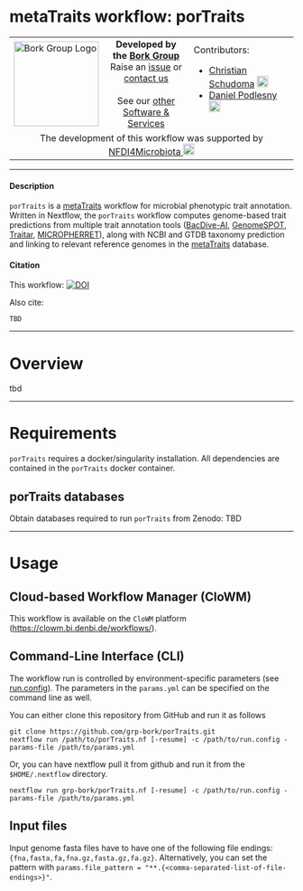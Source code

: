 # metaTraits workflow: porTraits
<table>
  <tr width="100%">
    <td width="150px">
      <a href="https://www.bork.embl.de/"><img src="https://www.bork.embl.de/assets/img/normal_version.png" alt="Bork Group Logo" width="150px" height="auto"></a>
    </td>
    <td width="425px" align="center">
      <b>Developed by the <a href="https://www.bork.embl.de/">Bork Group</a></b><br>
      Raise an <a href="https://github.com/grp-bork/porTraits/issues">issue</a> or <a href="mailto:N4M@embl.de">contact us</a><br><br>
      See our <a href="https://www.bork.embl.de/services.html">other Software & Services</a>
    </td>
    <td width="500px">
      Contributors:<br>
      <ul>
        <li>
          <a href="https://github.com/cschu/">Christian Schudoma</a> <a href="https://orcid.org/0000-0003-1157-1354"><img src="https://orcid.org/assets/vectors/orcid.logo.icon.svg" alt="ORCID icon" width="20px" height="20px"></a><br>
        </li>
        <li>
          <a href="https://github.com/danielpodlesny/">Daniel Podlesny</a> <a href="https://orcid.org/0000-0002-5685-0915"><img src="https://orcid.org/assets/vectors/orcid.logo.icon.svg" alt="ORCID icon" width="20px" height="20px"></a><br>
        </li>
      </ul>
    </td>
  </tr>
  <tr>
    <td colspan="3" align="center">The development of this workflow was supported by <a href="https://www.nfdi4microbiota.de/">NFDI4Microbiota <img src="https://github.com/user-attachments/assets/1e78f65e-9828-46c0-834c-0ed12ca9d5ed" alt="NFDI4Microbiota icon" width="20px" height="20px"></a> 
</td>
  </tr>
</table>


---
#### Description
`porTraits` is a [metaTraits](https://metaTraits.embl.de/) workflow for microbial phenotypic trait annotation. Written in Nextflow, the `porTraits` workflow computes genome-based trait predictions from multiple trait annotation tools ([BacDive-AI](https://github.com/LeibnizDSMZ/bacdive-AI/), [GenomeSPOT](https://github.com/cultivarium/GenomeSPOT), [Traitar](https://github.com/hzi-bifo/traitar), [MICROPHERRET](https://github.com/MetabioinfomicsLab/MICROPHERRET/)), along with NCBI and GTDB taxonomy prediction and linking to relevant reference genomes in the [metaTraits](https://metaTraits.embl.de/) database. 


#### Citation
This workflow: [![DOI](tbd)](tbd)

Also cite:
```
TBD
```

---
# Overview
tbd

---
# Requirements

`porTraits` requires a docker/singularity installation. All dependencies are contained in the `porTraits` docker container.


## porTraits databases

Obtain databases required to run `porTraits` from Zenodo: TBD

---
# Usage
## Cloud-based Workflow Manager (CloWM)
This workflow is available on the `CloWM` platform (https://clowm.bi.denbi.de/workflows/).

## Command-Line Interface (CLI)
The workflow run is controlled by environment-specific parameters (see [run.config](https://github.com/grp-bork/porTraits/blob/main/config/run.config)). The parameters in the `params.yml` can be specified on the command line as well.

You can either clone this repository from GitHub and run it as follows
```
git clone https://github.com/grp-bork/porTraits.git
nextflow run /path/to/porTraits.nf [-resume] -c /path/to/run.config -params-file /path/to/params.yml
```

Or, you can have nextflow pull it from github and run it from the `$HOME/.nextflow` directory.
```
nextflow run grp-bork/porTraits.nf [-resume] -c /path/to/run.config -params-file /path/to/params.yml
```

## Input files
Input genome fasta files have to have one of the following file endings: `{fna,fasta,fa,fna.gz,fasta.gz,fa.gz}`. Alternatively, you can set the pattern with
`params.file_pattern = "**.{<comma-separated-list-of-file-endings>}"`.

